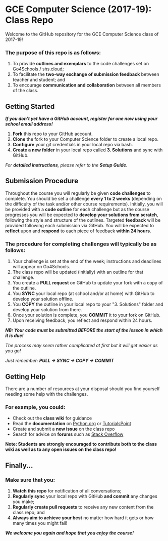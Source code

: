 # GCE Computer Science (2017-19): Class Repo

Welcome to the GitHub repository for the GCE Computer Science class of 2017-19!

### The purpose of this repo is as follows:
1. To provide **outlines and exemplars** to the code challenges set on Go4Schools / shs.cloud;
1. To facilitate the **two-way exchange of submission feedback** between teacher and student; and
1. To encourage **communication and collaboration** between all members of the class.

## Getting Started

**_If you don't yet have a GitHub account, register for one now using your school email address!_**

1. **Fork** this repo to your GitHub account.
1. **Clone** the fork to your Computer Science folder to create a local repo.
1. **Configure** your git credentials in your local repo via bash.
1. **Create a new folder** in your local repo called **3. Solutions** and sync with GitHub.
  
_For **detailed instructions**, please refer to the **Setup Guide**._

## Submission Procedure

Throughout the course you will regularly be given **code challenges** to complete. You should be set a challenge **every 1 to 2 weeks** (depending on the difficulty of the task and/or other course requirements). Initially, you will be provided with a **code outline** for each challenge but as the course progresses you will be expected to **develop your solutions from scratch**, following the style and structure of the outlines. Targeted **feedback** will be provided following each submission via GitHub. You will be expected to **reflect** upon and **respond** to each piece of feedback **within 24 hours**.

### The procedure for completing challenges will typically be as follows:
1. Your challenge is set at the end of the week; instructions and deadlines will appear on Go4Schools.
1. The class repo will be updated (initially) with an outline for that challenge.
1. You create a **PULL request** on GitHub to update your fork with a copy of the outline.
1. You **SYNC** your local repo (at school and/or at home) with GitHub to develop your solution offline.
1. You **COPY** the outline in your local repo to your "3. Solutions" folder and develop your solution from there.
1. Once your solution is complete, you **COMMIT** it to your fork on GitHub.
1. Upon receiving feedback, you reflect and respond within 24 hours.

**_NB: Your code must be submitted BEFORE the start of the lesson in which it is due!_**

_The process may seem rather complicated at first but it will get easier as you go!_

_Just remember:_
**_PULL -> SYNC -> COPY -> COMMIT_**

## Getting Help

There are a number of resources at your disposal should you find yourself needing some help with the challenges. 

### For example, you could:
* Check out the **class wiki** for guidance
* Read the **documentation** on [Python.org](https://docs.python.org/3/) or [TutorialsPoint](http://www.tutorialspoint.com/python/index.htm)
* Create and submit a **new issue** on the class repo
* Search for advice on **forums** such as [Stack Overflow](https://stackoverflow.com/)

**Note: Students are strongly encouraged to contribute both to the class wiki as well as to any open issues on the class repo!**

## Finally...

### Make sure that you:
  1. **Watch this repo** for notification of all conversations;
  1. **Regularly sync** your local repo with GitHub **and commit** any changes you make;
  1. **Regularly create pull requests** to receive any new content from the class repo; and
  1. **Always aim to achieve your best** no matter how hard it gets or how many times you might fail!

**_We welcome you again and hope that you enjoy the course!_**